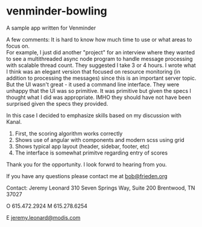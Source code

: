 # venminder-bowling
A sample app written for Venminder 

A few comments:
It is hard to know how much time to use or what areas to focus on.  
For example, I just did another "project" for an interview where they wanted to see a multithreaded async node program to handle message processing with scalable thread count.   They suggested I take 3 or 4 hours.  I wrote what I think was an elegant version that focused on resource monitoring (in addition to processing the messages) since this is an important server topic.  But the UI wasn't great - it used a command line interface.  They were unhappy that the UI was so primitive.  It was primitive but given the specs I thought what I did was appropriate.  IMHO they should have not have been surprised given the specs they provided.

In this case I decided to emphasize skills based on my discussion with Kanal.
1) First, the scoring algorithm works correctly
2) Shows use of angular with components and modern scss using grid
3) Shows typical app layout (header, sidebar, footer, etc) 
4) The interface is somewhat primitve regarding entry of scores 

Thank you for the opportunity.  I look forwrd to hearing from you.

If you have any questions please contact me at bob@frieden.org





Contact: 
Jeremy Leonard
310 Seven Springs Way, Suite 200
Brentwood, TN 37027

O  615.472.2924
M  615.278.6254

E  jeremy.leonard@modis.com
